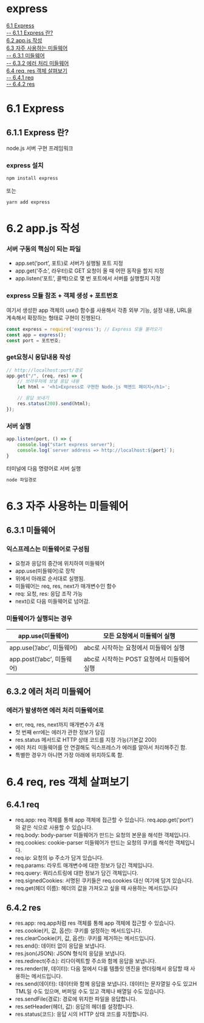 # express  
[6.1 Express](#61-express)  
[-- 6.1.1 Express 란?](#611-express-란)  
[6.2 app.js 작성](#62-appjs-작성)  
[6.3 자주 사용하는 미들웨어](#63-자주-사용하는-미들웨어)  
[-- 6.3.1 미들웨어](#631-미들웨어)  
[-- 6.3.2 에러 처리 미들웨어](#632-에러-처리-미들웨어)  
[6.4 req, res 객체 살펴보기](#64-req-res-객체-살펴보기)  
[-- 6.4.1 req](#641-req)  
[-- 6.4.2 res](#642-res)  


# 6.1 Express

## 6.1.1 Express 란?

node.js 서버 구현 프레임워크  

### express 설치

```bash
npm install express
```

또는

```bash
yarn add express
```

# 6.2 app.js 작성

### 서버 구동의 핵심이 되는 파일

- app.set(‘port’, 포트)로 서버가 실행될 포트 지정
- app.get(‘주소’, 라우터)로 GET 요청이 올 때 어떤 동작을 할지 지정
- app.listen(‘포트’, 콜백)으로 몇 번 포트에서 서버를 실행할지 지정

### express 모듈 참조 + 객체 생성 + 포트번호

여기서 생성한 app 객체의 use() 함수를 사용해서
각종 외부 기능, 설정 내용, URL을 계속해서 확장하는 형태로 구현이 진행된다.

```jsx
const express = require('express'); // Express 모듈 불러오기
const app = express();
const port = 포트번호;
```

### get요청시 응답내용 작성

```jsx
// http://localhost:port/경로
app.get("/", (req, res) => {
	// 브라우저에 보낼 응답 내용
	let html = '<h1>Express로 구현한 Node.js 백엔드 페이지</h1>';

	// 응답 보내기
	res.status(200).send(html);
});
```

### 서버 실행

```jsx
app.listen(port, () => {
	console.log("start express server");
	console.log(`server address => http://localhost:${port}`);
}
```

터미널에 다음 명령어로 서버 실행

```bash
node 파일경로
```

# 6.3 자주 사용하는 미들웨어

## 6.3.1 미들웨어

### 익스프레스는 미들웨어로 구성됨

- 요청과 응답의 중간에 위치하여 미들웨어
- app.use(미들웨어)로 장착
- 위에서 아래로 순서대로 실행됨.
- 미들웨어는 req, res, next가 매개변수인 함수
- req: 요청, res: 응답 조작 가능
- next()로 다음 미들웨어로 넘어감.

### 미들웨어가 실행되는 경우

| app.use(미들웨어) | 모든 요청에서 미들웨어 실행 |
| --- | --- |
| app.use(’/abc’, 미들웨어) | abc로 시작하는 요청에서 미들웨어 실행 |
| app.post(’/abc’, 미들웨어) | abc로 시작하는 POST 요청에서 미들웨어 실행 |

## 6.3.2 에러 처리 미들웨어

### 에러가 발생하면 에러 처리 미들웨어로

- err, req, res, next까지 매개변수가 4개
- 첫 번째 err에는 에러가 관한 정보가 담김
- res.status 메서드로 HTTP 상태 코드를 지정 가능(기본값 200)
- 에러 처리 미들웨어를 안 연결해도 익스프레스가 에러를 알아서 처리해주긴 함.
- 특별한 경우가 아니면 가장 아래에 위치하도록 함.

# 6.4 req, res 객체 살펴보기

## 6.4.1 req

- req.app: req 객체를 통해 app 객체에 접근할 수 있습니다. req.app.get('port')와 같은 식으로 사용할 수 있습니다.
- req.body: body-parser 미들웨어가 만드는 요청의 본문을 해석한 객체입니다.
- req.cookies: cookie-parser 미들웨어가 만드는 요청의 쿠키를 해석한 객체입니다.
- req.ip: 요청의 ip 주소가 담겨 있습니다.
- req.params: 라우트 매개변수에 대한 정보가 담긴 객체입니다.
- req.query: 쿼리스트링에 대한 정보가 담긴 객체입니다.
- req.signedCookies: 서명된 쿠키들은 req.cookies 대신 여기에 담겨 있습니다.
- req.get(헤더 이름): 헤더의 값을 가져오고 싶을 때 사용하는 메서드입니다

## 6.4.2 res

- res.app: req.app처럼 res 객체를 통해 app 객체에 접근할 수 있습니다.
- res.cookie(키, 값, 옵션): 쿠키를 설정하는 메서드입니다.
- res.clearCookie(키, 값, 옵션): 쿠키를 제거하는 메서드입니다.
- res.end(): 데이터 없이 응답을 보냅니다.
- res.json(JSON): JSON 형식의 응답을 보냅니다.
- res.redirect(주소): 리다이렉트할 주소와 함께 응답을 보냅니다.
- res.render(뷰, 데이터): 다음 절에서 다룰 템플릿 엔진을 렌더링해서 응답할 때 사용하는 메서드입니다.
- res.send(데이터): 데이터와 함께 응답을 보냅니다. 데이터는 문자열일 수도 있고H TML일 수도 있으며, 버퍼일 수도 있고 객체나 배열일 수도 있습니다.
- res.sendFile(경로): 경로에 위치한 파일을 응답합니다.
- res.setHeader(헤더, 값): 응답의 헤더를 설정합니다.
- res.status(코드): 응답 시의 HTTP 상태 코드를 지정합니다.